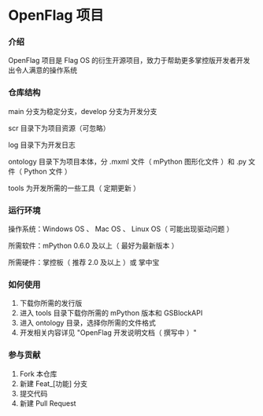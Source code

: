 # OpenFlag 项目

### 介绍
OpenFlag 项目是 Flag OS 的衍生开源项目，致力于帮助更多掌控版开发者开发出令人满意的操作系统

### 仓库结构
main 分支为稳定分支，develop 分支为开发分支

scr 目录下为项目资源（可忽略）

log 目录下为开发日志

ontology 目录下为项目本体，分 .mxml 文件（ mPython 图形化文件 ）和 .py 文件（ Python 文件 ）

tools 为开发所需的一些工具（ 定期更新 ）

### 运行环境
操作系统：Windows OS 、 Mac OS 、 Linux OS（ 可能出现驱动问题 ）

所需软件：mPython 0.6.0 及以上（ 最好为最新版本 ）

所需硬件：掌控板（ 推荐 2.0 及以上 ）或 掌中宝

### 如何使用

1.  下载你所需的发行版
2.  进入 tools 目录下载你所需的 mPython 版本和 GSBlockAPI
3.  进入 ontology 目录，选择你所需的文件格式
4.  开发相关内容详见 "OpenFlag 开发说明文档（ 撰写中 ）"

### 参与贡献

1.  Fork 本仓库
2.  新建 Feat_[功能] 分支
3.  提交代码
4.  新建 Pull Request
